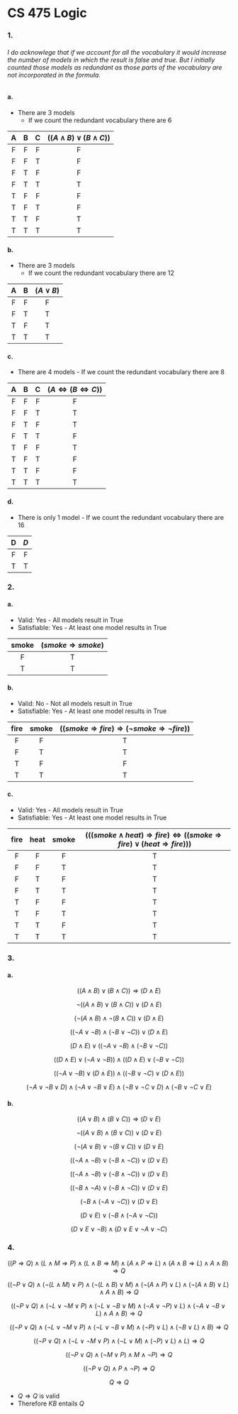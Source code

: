 # CS 475 Logic

### 1.

###### I do acknowlege that if we account for all the vocabulary it would increase the number of models in which the result is false and true. But I initially counted those models as redundant as those parts of the vocabulary are not incorporated in the formula. 

#### a.

- There are 3 models
  - If we count the redundant vocabulary there are 6 

| A | B | C | $((A \land B) \lor (B \land C))$ |
|:-:|:-:|:-:|:-------------------:|
| F | F | F |          F          |
| F | F | T |          F          |
| F | T | F |          F          |
| F | T | T |          T          |
| T | F | F |          F          |
| T | F | T |          F          |
| T | T | F |          T          |
| T | T | T |          T          |

#### b.

- There are 3 models
  - If we count the redundant vocabulary there are 12

| A | B | $(A \lor B)$ |
|:-:|:-:|:-------:|
| F | F |    F    |
| F | T |    T    |
| T | F |    T    |
| T | T |    T    |

#### c.

- There are 4 models
        - If we count the redundant vocabulary there are 8


| A | B | C | $(A \Leftrightarrow (B \Leftrightarrow C))$ |
|:--:|:--:|:--:|:-------------:|
| F | F | F |       F       |
| F | F | T |       T       |
| F | T | F |       T       |
| F | T | T |       F       |
| T | F | F |       T       |
| T | F | T |       F       |
| T | T | F |       F       |
| T | T | T |       T       |

#### d.

- There is only 1 model
        - If we count the redundant vocabulary there are 16

| D | $D$ |
|:-:|:-:|
| F | F |
| T | T |


### 2.

#### a.

- Valid: Yes
        - All models result in True
- Satisfiable: Yes
        - At least one model results in True

| smoke | $(smoke \Rightarrow smoke)$ |
|:-----:|:---------------:|
|   F   |        T        |
|   T   |        T        |

#### b.

- Valid: No
        - Not all models result in True
- Satisfiable: Yes
        - At least one model results in True

| fire | smoke | $((smoke \Rightarrow fire) \Rightarrow (\neg smoke \Rightarrow \neg fire))$ |
|:----:|:-----:|:-----------------------------------:|
|   F  |   F   |                  T                  |
|   F  |   T   |                  T                  |
|   T  |   F   |                  F                  |
|   T  |   T   |                  T                  |

#### c.

- Valid: Yes
        - All models result in True
- Satisfiable: Yes
        - At least one model results in True

| fire | heat | smoke | $(((smoke  \land  heat)  \Rightarrow  fire)  \Leftrightarrow  ((smoke  \Rightarrow  fire) \lor (heat  \Rightarrow  fire)))$|
|:----:|:----:|:-----:|:------------------------------------------------------------:|
|   F  |   F  |   F   |                               T                              |
|   F  |   F  |   T   |                               T                              |
|   F  |   T  |   F   |                               T                              |
|   F  |   T  |   T   |                               T                              |
|   T  |   F  |   F   |                               T                              |
|   T  |   F  |   T   |                               T                              |
|   T  |   T  |   F   |                               T                              |
|   T  |   T  |   T   |                               T                              |

### 3.

#### a.

$$((A \land B) \lor (B \land C)) \Rightarrow (D \land E) $$

$$\neg ((A \land B) \lor (B \land C)) \lor (D \land E) $$

$$ (\neg( A \land B) \land \neg (B \land C)) \lor (D \land E) $$

$$ (( \neg A \lor \neg B) \land  (\neg B \lor \neg C)) \lor (D \land E) $$

$$(D \land E) \lor (( \neg A \lor \neg B) \land  (\neg B \lor \neg C))$$

$$((D \land E) \lor ( \neg A \lor \neg B)) \land  ((D \land E) \lor (\neg B \lor \neg C))$$


$$(  ( \neg A \lor \neg B)\lor (D \land E)) \land  ( (\neg B \lor \neg C)\lor (D \land E))$$

$$( \neg A \lor \neg B \lor D) \land  ( \neg A \lor \neg B \lor E) \land  (\neg B \lor \neg C \lor D) \land (\neg B \lor \neg C \lor E)$$


#### b. 

$$((A \lor B) \land (B \lor C)) \Rightarrow (D \lor E) $$

$$\neg ((A \lor B) \land (B \lor C)) \lor (D \lor E) $$

$$ (\neg(A \lor B) \lor \neg (B \lor C)) \lor (D \lor E) $$

$$ ((\neg A \land \neg B) \lor (\neg B \land \neg C)) \lor (D \lor E) $$

$$ ((\neg A \land \neg B) \lor (\neg B \land \neg C)) \lor (D \lor E) $$

$$ ((\neg B \land \neg A) \lor (\neg B \land \neg C)) \lor (D \lor E) $$

$$ (\neg B \land (\neg A \lor \neg C)) \lor (D \lor E) $$

$$ (D \lor E) \lor (\neg B \land (\neg A \lor \neg C))   $$

$$ (D \lor E \lor \neg B) \land (D \lor E \lor \neg A \lor \neg C) $$ 


### 4.

$$ ((P \Rightarrow Q) \land (L \land M \Rightarrow P) \land (L \land B \Rightarrow M) \land (A \land P \Rightarrow L) \land (A \land B \Rightarrow L) \land A \land B) \Rightarrow Q $$

$$ ((\neg P \lor Q) \land (\neg (L \land M) \lor P) \land (\neg (L \land B) \lor M) \land (\neg (A \land P) \lor L) \land (\neg(A \land B) \lor L) \land A \land B) \Rightarrow Q $$

$$ ((\neg P \lor Q) \land (\neg L \lor \neg M \lor P) \land (\neg L \lor \neg B \lor M) \land (\neg A \lor \neg P) \lor L) \land (\neg A \lor \neg B \lor L) \land A \land B) \Rightarrow Q $$

$$ ((\neg P \lor Q) \land (\neg L \lor \neg M \lor P) \land (\neg L \lor \neg B \lor M) \land ( \neg P) \lor L) \land (  \neg B \lor L) \land B) \Rightarrow Q $$

$$ ((\neg P \lor Q) \land (\neg L \lor \neg M \lor P) \land (\neg L \lor M) \land ( \neg P) \lor L) \land  L) \Rightarrow Q $$

$$ ((\neg P \lor Q) \land (\neg M \lor P) \land  M \land  \neg P ) \Rightarrow Q $$

$$ ((\neg P \lor Q) \land P \land  \neg P ) \Rightarrow Q $$

$$ Q \Rightarrow Q $$

- $Q \Rightarrow Q$ is valid 
- Therefore $KB$ entails $Q$